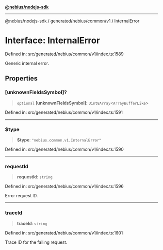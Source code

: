 [**@nebius/nodejs-sdk**](../../../../../README.md)

***

[@nebius/nodejs-sdk](../../../../../README.md) / [generated/nebius/common/v1](../README.md) / InternalError

# Interface: InternalError

Defined in: src/generated/nebius/common/v1/index.ts:1589

Generic internal error.

## Properties

### \[unknownFieldsSymbol\]?

> `optional` **\[unknownFieldsSymbol\]**: `Uint8Array`\<`ArrayBufferLike`\>

Defined in: src/generated/nebius/common/v1/index.ts:1591

***

### $type

> **$type**: `"nebius.common.v1.InternalError"`

Defined in: src/generated/nebius/common/v1/index.ts:1590

***

### requestId

> **requestId**: `string`

Defined in: src/generated/nebius/common/v1/index.ts:1596

Error request ID.

***

### traceId

> **traceId**: `string`

Defined in: src/generated/nebius/common/v1/index.ts:1601

Trace ID for the failing request.
